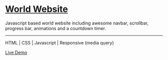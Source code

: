 # <a href="https://ziad-ahmed22.github.io/Template-Four-Html-Css-JS/">World Website</a>

Javascript based world website including awesome navbar, scrollbar, progress bar,  animations and a countdown timer.

<hr/>
HTML | CSS | Javascript | Responsive (media query)

<a href="https://ziad-ahmed22.github.io/Template-Four-Html-Css-JS/">Live Demo</a>
